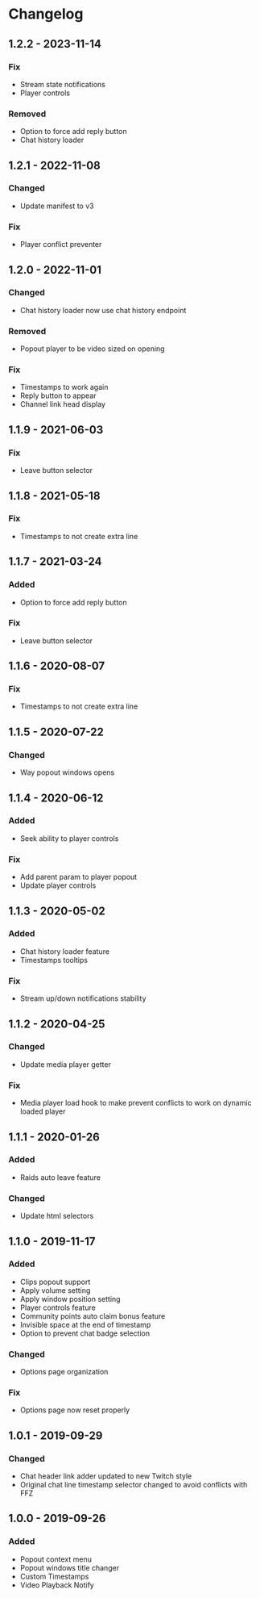 # Changelog

## 1.2.2 - 2023-11-14
### Fix
 - Stream state notifications
 - Player controls

### Removed
 - Option to force add reply button
 - Chat history loader

## 1.2.1 - 2022-11-08
### Changed
 - Update manifest to v3

### Fix
 - Player conflict preventer

## 1.2.0 - 2022-11-01
### Changed
 - Chat history loader now use chat history endpoint

### Removed
 - Popout player to be video sized on opening

### Fix
 - Timestamps to work again
 - Reply button to appear
 - Channel link head display

## 1.1.9 - 2021-06-03
### Fix
 - Leave button selector

## 1.1.8 - 2021-05-18
### Fix
 - Timestamps to not create extra line

## 1.1.7 - 2021-03-24
### Added
 - Option to force add reply button

### Fix
 - Leave button selector

## 1.1.6 - 2020-08-07
### Fix
 - Timestamps to not create extra line

## 1.1.5 - 2020-07-22
### Changed
 - Way popout windows opens

## 1.1.4 - 2020-06-12
### Added
 - Seek ability to player controls

### Fix
 - Add parent param to player popout
 - Update player controls

## 1.1.3 - 2020-05-02
### Added
 - Chat history loader feature
 - Timestamps tooltips

### Fix
 - Stream up/down notifications stability

## 1.1.2 - 2020-04-25
### Changed
 - Update media player getter

### Fix
 - Media player load hook to make prevent conflicts to work on dynamic loaded player

## 1.1.1 - 2020-01-26
### Added
 - Raids auto leave feature

### Changed
 - Update html selectors

## 1.1.0 - 2019-11-17
### Added
 - Clips popout support
 - Apply volume setting
 - Apply window position setting
 - Player controls feature
 - Community points auto claim bonus feature
 - Invisible space at the end of timestamp
 - Option to prevent chat badge selection

### Changed
 - Options page organization

### Fix
 - Options page now reset properly

## 1.0.1 - 2019-09-29
### Changed
 - Chat header link adder updated to new Twitch style
 - Original chat line timestamp selector changed to avoid conflicts with FFZ

## 1.0.0 - 2019-09-26
### Added
 - Popout context menu
 - Popout windows title changer
 - Custom Timestamps
 - Video Playback Notify
